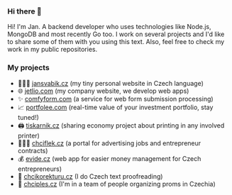 ### Hi there 👋

Hi! I'm Jan. A backend developer who uses technologies like Node.js, MongoDB and most recently Go too. I work on several projects and I'd like to share some of them with you using this text. Also, feel free to check my work in my public repositories.

### My projects
- 👨🏻‍💻 [jansvabik.cz](https://jansvabik.cz/) (my tiny personal website in Czech language)
- 🌐 [jetlio.com](https://jetlio.com/) (my company website, we develop web apps)
- ✨ [comfyform.com](https://comfyform.com/?utm_source=github-profile&utm_medium=jansvabik) (a service for web form submission processing)
- 📈 [portfolee.com](https://portfolee.com) (real-time value of your investment portfolio, stay tuned!)
- 🖨 [tiskarnik.cz](https://tiskarnik.cz) (sharing economy project about printing in any involved printer)
- 🙋🏻‍♂️ [chciflek.cz](https://chciflek.cz/) (a portal for advertising jobs and entrepreneur contracts)
- 💰 [evide.cz](https://evide.cz/) (web app for easier money management for Czech entrepreneurs)
- 📝 [chcikorekturu.cz](https://chcikorekturu.cz) (I do Czech text proofreading)
- 💃 [chciples.cz](https://chciples.cz/) (I'm in a team of people organizing proms in Czechia)
